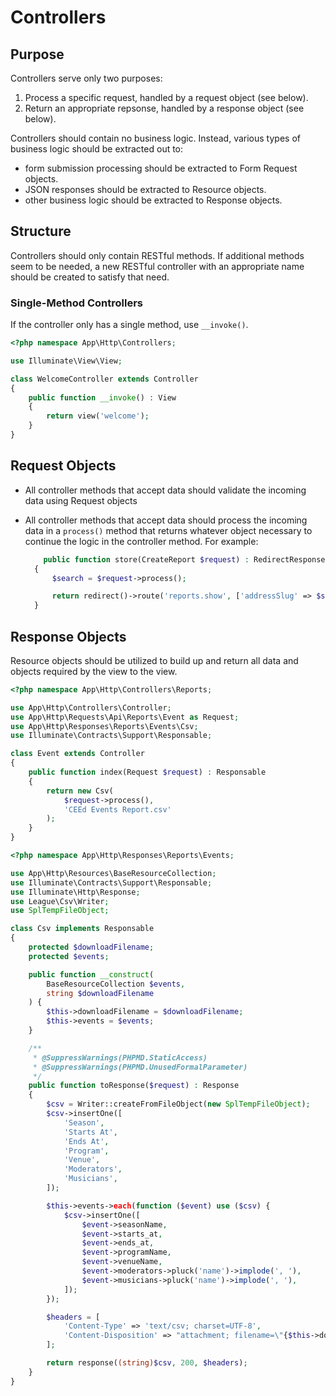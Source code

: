 # Controllers

## Purpose
Controllers serve only two purposes:
1. Process a specific request, handled by a request object (see below).
2. Return an appropriate repsonse, handled by a response object (see below).

Controllers should contain no business logic. Instead, various types of business logic should be extracted out to:
- form submission processing should be extracted to Form Request objects.
- JSON responses should be extracted to Resource objects.
- other business logic should be extracted to Response objects.

## Structure
Controllers should only contain RESTful methods. If additional methods seem to be needed,
a new RESTful controller with an appropriate name should be created to satisfy that need.

### Single-Method Controllers
If the controller only has a single method, use `__invoke()`.
```php
<?php namespace App\Http\Controllers;

use Illuminate\View\View;

class WelcomeController extends Controller
{
    public function __invoke() : View
    {
        return view('welcome');
    }
}
```

## Request Objects
- All controller methods that accept data should validate the incoming data
 using Request objects
- All controller methods that accept data should process the incoming data in a
 `process()` method that returns whatever object necessary to continue the logic
 in the controller method. For example:

  ```php
      public function store(CreateReport $request) : RedirectResponse
    {
        $search = $request->process();

        return redirect()->route('reports.show', ['addressSlug' => $search->address->slug]);
    }
  ```
  
## Response Objects
Resource objects should be utilized to build up and return all data and objects required by the view to the view.
```php
<?php namespace App\Http\Controllers\Reports;

use App\Http\Controllers\Controller;
use App\Http\Requests\Api\Reports\Event as Request;
use App\Http\Responses\Reports\Events\Csv;
use Illuminate\Contracts\Support\Responsable;

class Event extends Controller
{
    public function index(Request $request) : Responsable
    {
        return new Csv(
            $request->process(),
            'CEEd Events Report.csv'
        );
    }
}
```

```php
<?php namespace App\Http\Responses\Reports\Events;

use App\Http\Resources\BaseResourceCollection;
use Illuminate\Contracts\Support\Responsable;
use Illuminate\Http\Response;
use League\Csv\Writer;
use SplTempFileObject;

class Csv implements Responsable
{
    protected $downloadFilename;
    protected $events;

    public function __construct(
        BaseResourceCollection $events,
        string $downloadFilename
    ) {
        $this->downloadFilename = $downloadFilename;
        $this->events = $events;
    }

    /**
     * @SuppressWarnings(PHPMD.StaticAccess)
     * @SuppressWarnings(PHPMD.UnusedFormalParameter)
     */
    public function toResponse($request) : Response
    {
        $csv = Writer::createFromFileObject(new SplTempFileObject);
        $csv->insertOne([
            'Season',
            'Starts At',
            'Ends At',
            'Program',
            'Venue',
            'Moderators',
            'Musicians',
        ]);

        $this->events->each(function ($event) use ($csv) {
            $csv->insertOne([
                $event->seasonName,
                $event->starts_at,
                $event->ends_at,
                $event->programName,
                $event->venueName,
                $event->moderators->pluck('name')->implode(', '),
                $event->musicians->pluck('name')->implode(', '),
            ]);
        });

        $headers = [
            'Content-Type' => 'text/csv; charset=UTF-8',
            'Content-Disposition' => "attachment; filename=\"{$this->downloadFilename}\"",
        ];

        return response((string)$csv, 200, $headers);
    }
}
```

